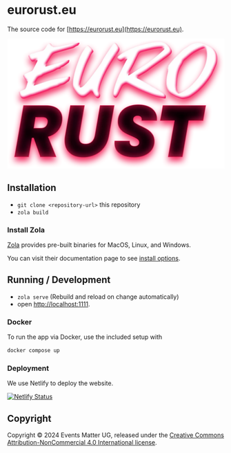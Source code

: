 # eurorust.eu

The source code for [https://eurorust.eu](https://eurorust.eu).

![EuroRust logo](./static/images/logo.webp)

## Installation

- `git clone <repository-url>` this repository
- `zola build`

### Install Zola

[Zola](https://www.getzola.org) provides pre-built binaries for MacOS, Linux, and Windows.

You can visit their documentation page to see [install options](https://www.getzola.org/documentation/getting-started/installation/).

## Running / Development

- `zola serve` (Rebuild and reload on change automatically)
- open [http://localhost:1111](http://localhost:1111).

### Docker

To run the app via Docker, use the included setup with

```bash
docker compose up
```

### Deployment

We use Netlify to deploy the website.

[![Netlify Status](https://api.netlify.com/api/v1/badges/432a733d-01fd-432f-b6c8-ca501df19245/deploy-status)](https://app.netlify.com/sites/startling-centaur-29ca5a/deploys)

## Copyright

Copyright &copy; 2024 Events Matter UG, released under the
[Creative Commons Attribution-NonCommercial 4.0 International license](https://creativecommons.org/licenses/by-nc/4.0/).
